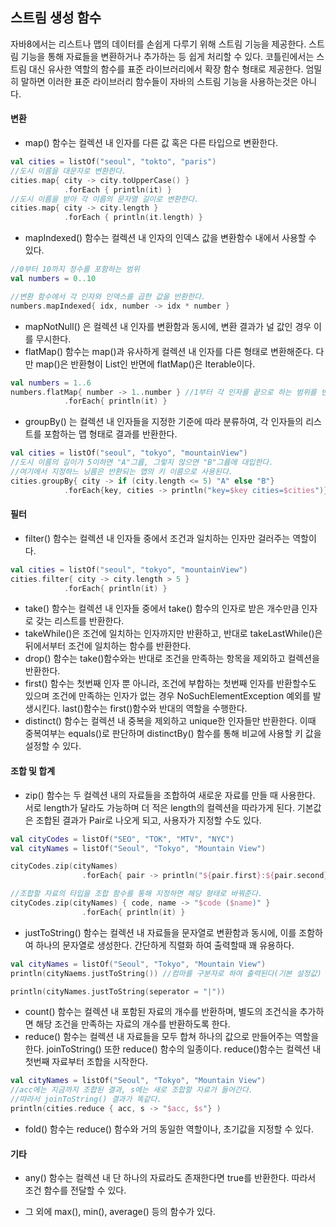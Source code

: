 ## 스트림 생성 함수

자바8에서는 리스트나 맵의 데이터를 손쉽게 다루기 위해 스트림 기능을 제공한다. 스트림 기능을 통해 자료들을 변환하거나 추가하는 등 쉽게 처리할 수 있다. 코틀린에서는 스트림 대신 유사한 역할의 함수를 표준 라이브러리에서 확장 함수 형태로 제공한다. 엄밀히 말하면 이러한 표준 라이브러리 함수들이 자바의 스트림 기능을 사용하는것은 아니다.

#### 변환

- map() 함수는 컬렉션 내 인자를 다른 값 혹은 다른 타입으로 변환한다.

```kotlin
val cities = listOf("seoul", "tokto", "paris")
//도시 이름을 대문자로 변환한다.
cities.map{ city -> city.toUpperCase() }
			.forEach { println(it) }
//도시 이름을 받아 각 이름의 문자열 길이로 변환한다.
cities.map{ city -> city.length }
			.forEach { println(it.length) }
```

- mapIndexed() 함수는 컬렉션 내 인자의 인덱스 값을 변환함수 내에서 사용할 수 있다.

```kotlin
//0부터 10까지 정수를 포함하는 범위
val numbers = 0..10

//변환 함수에서 각 인자와 인덱스를 곱한 값을 반환한다.
numbers.mapIndexed{ idx, number -> idx * number }

```

- mapNotNull() 은 컬렉션 내 인자를 변환함과 동시에, 변환 결과가 널 값인 경우 이를 무시한다. 
- flatMap() 함수는 map()과 유사하게 컬렉션 내 인자를 다른 형태로 변환해준다. 다만 map()은 반환형이 List<R>인 반면에 flatMap()은 Iterable이다.

```kotlin
val numbers = 1..6
numbers.flatMap{ number -> 1..number } //1부터 각 인자를 끝으로 하는 범위를 반환한다.
			.forEach{ println(it) }
```

- groupBy() 는 컬렉션 내 인자들을 지정한 기준에 따라 분류하여, 각 인자들의 리스트를 포함하는 맵 형태로 결과를 반환한다.

```kotlin
val cities = listOf("seoul", "tokyo", "mountainView")
//도시 이름의 길이가 5이하면 "A"그륩, 그렇지 않으면 "B"그륩에 대입한다.
//여기에서 지정하느 닝름은 반환되는 맵의 키 이름으로 사용된다.
cities.groupBy{ city -> if (city.length <= 5) "A" else "B"}
			.forEach{key, cities -> println("key=$key cities=$cities")}
```

#### 필터

- filter() 함수는 컬렉션 내 인자들 중에서 조건과 일치하는 인자만 걸러주는 역할이다. 

```kotlin
val cities = listOf("seoul", "tokyo", "mountainView")
cities.filter{ city -> city.length > 5 }
			.forEach{ println(it) }
```

- take() 함수는 컬렉션 내 인자들 중에서 take() 함수의 인자로 받은 개수만큼 인자로 갖는 리스트를 반환한다.
- takeWhile()은 조건에 일치하는 인자까지만 반환하고, 반대로 takeLastWhile()은 뒤에서부터 조건에 일치하는 함수를 반환한다.
- drop() 함수는 take()함수와는 반대로 조건을 만족하는 항목을 제외하고 컬렉션을 반환한다.
- first() 함수는 첫번째 인자 뿐 아니라, 조건에 부합하는 첫번째 인자를 반환할수도 있으며 조건에 만족하는 인자가 없는 경우 NoSuchElementException 예외를 발생시킨다. last()함수는 first()함수와 반대의 역할을 수행한다.
- distinct() 함수는 컬렉션 내 중복을 제외하고 unique한 인자들만 반환한다. 이때 중복여부는 equals()로 판단하며 distinctBy() 함수를 통해 비교에 사용할 키 값을 설정할 수 있다.

#### 조합 및 합계

- zip() 함수는 두 컬렉션 내의 자료들을 조합하여 새로운 자료를 만들 때 사용한다. 서로 length가 달라도 가능하며 더 적은 length의 컬렉션을 따라가게 된다. 기본값은 조합된 결과가 Pair로 나오게 되고, 사용자가 지정할 수도 있다.

```kotlin
val cityCodes = listOf("SEO", "TOK", "MTV", "NYC")
val cityNames = listOf("Seoul", "Tokyo", "Mountain View")

cityCodes.zip(cityNames)
				.forEach{ pair -> println("${pair.first}:${pair.second}") }

//조합할 자료의 타입을 조합 함수를 통해 지정하면 해당 형태로 바꿔준다.
cityCodes.zip(cityNames) { code, name -> "$code ($name)" }
				.forEach{ println(it) }
```

- justToString() 함수는 컬렉션 내 자료들을 문자열로 변환함과 동시에, 이를 조함하여 하나의 문자열로 생성한다. 간단하게 직렬화 하여 출력할때 꽤 유용하다. 

```kotlin
val cityNames = listOf("Seoul", "Tokyo", "Mountain View")
println(cityNaems.justToString()) //컴마를 구분자로 하여 출력된다(기본 설정값)

println(cityNames.justToString(seperator = "|"))
```

- count() 함수는 컬렉션 내 포함된 자료의 개수를 반환하며, 별도의 조건식을 추가하면 해당 조건을 만족하는 자료의 개수를 반환하도록 한다.
- reduce() 함수는 컬렉션 내 자료들을 모두 합쳐 하나의 값으로 만들어주는 역할을 한다. joinToString() 또한 reduce() 함수의 일종이다. reduce()함수는 컬렉션 내 첫번째 자료부터 조합을 시작한다.

```kotlin
val cityNames = listOf("Seoul", "Tokyo", "Mountain View")
//acc에는 지금까지 조합된 결과, s에는 새로 조합할 자료가 들어간다.
//따라서 joinToString() 결과가 똑같다.
println(cities.reduce { acc, s -> "$acc, $s"} )
```

- fold() 함수는 reduce() 함수와 거의 동일한 역할이나, 초기값을 지정할 수 있다. 

#### 기타

- any() 함수는 컬렉션 내 단 하나의 자료라도 존재한다면 true를 반환한다. 따라서 조건 함수를 전달할 수 있다. 

- 그 외에 max(), min(), average() 등의 함수가 있다.
